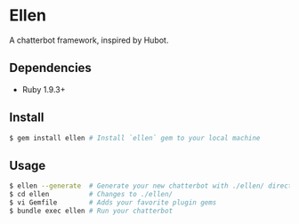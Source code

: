 # Ellen
A chatterbot framework, inspired by Hubot.

## Dependencies
* Ruby 1.9.3+

## Install
```sh
$ gem install ellen # Install `ellen` gem to your local machine
```

## Usage
```sh
$ ellen --generate  # Generate your new chatterbot with ./ellen/ directory
$ cd ellen          # Changes to ./ellen/
$ vi Gemfile        # Adds your favorite plugin gems
$ bundle exec ellen # Run your chatterbot
```
